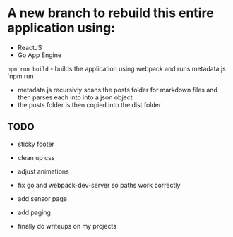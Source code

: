 # A new branch to rebuild this entire application using:

- ReactJS
- Go App Engine

`npm run build` - builds the application using webpack and runs metadata.js
`npm run 
- metadata.js recursivly scans the posts folder for markdown files and then parses each into into a json object
- the posts folder is then copied into the dist folder

## TODO
- sticky footer
- clean up css
- adjust animations

- fix go and webpack-dev-server so paths work correctly
- add sensor page
- add paging

- finally do writeups on my projects